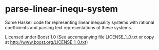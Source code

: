 parse-linear-inequ-system
=============

Some Haskell code for representing linear inequality systems with rational coefficients and parsing text representations of these systems.

Licensed under Boost 1.0 (See accompanying file LICENSE_1_0.txt or copy at http://www.boost.org/LICENSE_1_0.txt)
